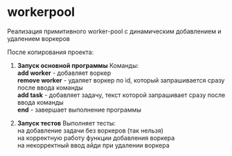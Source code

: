# workerpool
Реализация примитивного worker-pool с динамическим добавлением и удалением воркеров

После копирования проекта:
 1. **Запуск основной программы**
    Команды:  
    **add worker** - добавляет воркер  
    **remove worker** - удаляет воркер по id, который запрашивается сразу после ввода команды  
    **add task** - добавляет задачу, текст которой запрашивает сразу после ввода команды  
    **end** - завершает выполнение программы  
 
 2. **Запуск тестов**
    Выполняет тесты:  
    на добавление задачи без воркеров (так нельзя)  
    на корректную работу функции добавления воркера  
    на некорректный ввод айди при удалении воркера  
